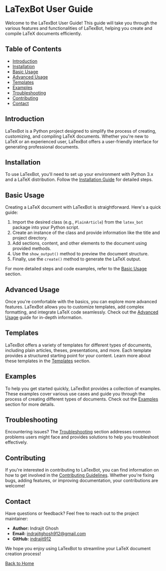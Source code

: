 # LaTexBot User Guide

Welcome to the LaTexBot User Guide! This guide will take you through the various features and functionalities of LaTexBot, helping you create and compile LaTeX documents efficiently.

## Table of Contents

- [Introduction](#introduction)
- [Installation](#installation)
- [Basic Usage](#basic-usage)
- [Advanced Usage](#advanced-usage)
- [Templates](#templates)
- [Examples](#examples)
- [Troubleshooting](#troubleshooting)
- [Contributing](#contributing)
- [Contact](#contact)

## Introduction

LaTexBot is a Python project designed to simplify the process of creating, customizing, and compiling LaTeX documents. Whether you're new to LaTeX or an experienced user, LaTexBot offers a user-friendly interface for generating professional documents.

## Installation

To use LaTexBot, you'll need to set up your environment with Python 3.x and a LaTeX distribution. Follow the [Installation Guide](getting_started.md#installation-steps) for detailed steps.

## Basic Usage

Creating a LaTeX document with LaTexBot is straightforward. Here's a quick guide:

1. Import the desired class (e.g., `PlainArticle`) from the `latex_bot` package into your Python script.
2. Create an instance of the class and provide information like the title and project directory.
3. Add sections, content, and other elements to the document using provided methods.
4. Use the `show_output()` method to preview the document structure.
5. Finally, use the `create()` method to generate the LaTeX output.

For more detailed steps and code examples, refer to the [Basic Usage](getting_started.md#basic-usage) section.

## Advanced Usage

Once you're comfortable with the basics, you can explore more advanced features. LaTexBot allows you to customize templates, add complex formatting, and integrate LaTeX code seamlessly. Check out the [Advanced Usage](advanced_usage.md) guide for in-depth information.

## Templates

LaTexBot offers a variety of templates for different types of documents, including plain articles, theses, presentations, and more. Each template provides a structured starting point for your content. Learn more about these templates in the [Templates](templates.md) section.

## Examples

To help you get started quickly, LaTexBot provides a collection of examples. These examples cover various use cases and guide you through the process of creating different types of documents. Check out the [Examples](examples.md) section for more details.

## Troubleshooting

Encountering issues? The [Troubleshooting](troubleshooting.md) section addresses common problems users might face and provides solutions to help you troubleshoot effectively.

## Contributing

If you're interested in contributing to LaTexBot, you can find information on how to get involved in the [Contributing Guidelines](contributing.md). Whether you're fixing bugs, adding features, or improving documentation, your contributions are welcome!

## Contact

Have questions or feedback? Feel free to reach out to the project maintainer:

- **Author:** Indrajit Ghosh
- **Email:** indrajitghosh912@gmail.com
- **GitHub:** [indrajit912](https://github.com/indrajit912)

We hope you enjoy using LaTexBot to streamline your LaTeX document creation process!

[Back to Home](../README.md)
